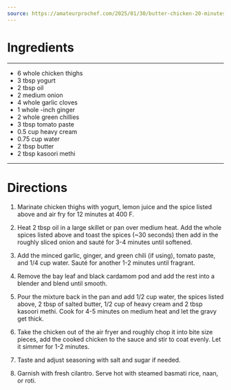 ```yaml
---
source: https://amateurprochef.com/2025/01/30/butter-chicken-20-minutes-2
---
```


# Ingredients
---
- 6 whole chicken thighs
- 3 tbsp yogurt
- 2 tbsp oil
- 2 medium onion
- 4 whole garlic cloves
- 1 whole -inch ginger
- 2 whole green chillies
- 3 tbsp tomato paste
- 0.5 cup heavy cream
- 0.75 cup water
- 2 tbsp butter
- 2 tbsp kasoori methi
---

# Directions
1. Marinate chicken thighs with yogurt, lemon juice and the spice listed above and air fry for 12 minutes at 400 F.

2. Heat 2 tbsp oil in a large skillet or pan over medium heat. Add the whole spices listed above and toast the spices (~30 seconds) then add in the roughly sliced onion and sauté for 3-4 minutes until softened.

3. Add the minced garlic, ginger, and green chili (if using), tomato paste, and 1/4 cup water. Sauté for another 1-2 minutes until fragrant.

4. Remove the bay leaf and black cardamom pod and add the rest into a blender and blend until smooth.

5. Pour the mixture back in the pan and add 1/2 cup water, the spices listed above, 2 tbsp of salted butter, 1/2 cup of heavy cream and 2 tbsp kasoori methi. Cook for 4-5 minutes on medium heat and let the gravy get thick.

6. Take the chicken out of the air fryer and roughly chop it into bite size pieces, add the cooked chicken to the sauce and stir to coat evenly. Let it simmer for 1-2 minutes.

7. Taste and adjust seasoning with salt and sugar if needed.

8. Garnish with fresh cilantro. Serve hot with steamed basmati rice, naan, or roti.

